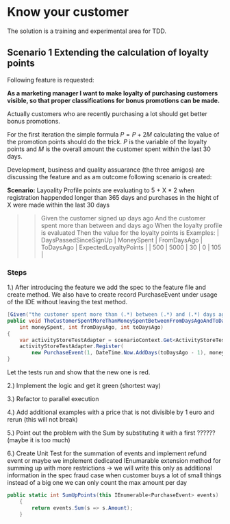 # Know your customer

The solution is a training and experimental area for TDD. 

## Scenario 1 Extending the calculation of loyalty points

Following feature is requested:

**As a marketing manager I want to make loyalty of purchasing customers visible, so that proper classifications for bonus promotions can be made.**

Actually customers who are recently purchasing a lot should get better bonus promotions.

For the first iteration the simple formula $P = P + 2M$ calculating the value of the promotion points should do the trick. $P$ is the variable of the loyalty points and $M$ is the overall amount the customer spent within the last 30 days.

Development, business and quality assuarance (the three amigos) are discussing the feature and as am outcome following scenario is created:

**Scenario:** 
Layoality Profile points are evaluating to 5 + X * 2 when registration happended longer than 365 days and purchases in the hight of X were made within the last 30 days
 >> Given the customer signed up <DaysPassedSinceSignUp> days ago
 >> And the customer spent more than <MoneySpent> between <FromDaysAgo> and <ToDaysAgo> days ago
 >> When the loyalty profile is evaluated
 >> Then the value for the loyalty points is <ExpectedLoyaltyPoints>
Examples:
| DaysPassedSinceSignUp | MoneySpent | FromDaysAgo | ToDaysAgo | ExpectedLoyaltyPoints |
| 500                   | 5000       | 30          | 0         | 105                   |

### Steps

1.) After introducing the feature we add the spec to the feature file and create method. We also have to create 
record PurchaseEvent under usage of the IDE without leaving the test method.
```csharp
[Given("the customer spent more than (.*) between (.*) and (.*) days ago")]
public void TheCustomerSpentMoreThanMoneySpentBetweenFromDaysAgoAndToDaysAgo(
    int moneySpent, int fromDaysAgo, int toDaysAgo)
{
    var activityStoreTestAdapter = scenarioContext.Get<ActivityStoreTestAdapter>(ActivityStoreTestAdapterKey);
    activityStoreTestAdapter.Register(
        new PurchaseEvent(1, DateTime.Now.AddDays(toDaysAgo - 1), moneySpent));
}
```
Let the tests run and show that the new one is red.

2.) Implement the logic and get it green (shortest way)

3.) Refactor to parallel execution

4.) Add additional examples with a price that is not divisible by 1 euro and rerun (this will not break)

5.) Point out the problem with the Sum by substituting it with a first ?????? (maybe it is too much)

6.) Create Unit Test for the summation of events and implement refund event
    or maybe we implement dedicated IEnumarable extension method for summing up with more 
    restrictions -> we will write this only as additional information in the spec 
    fraud case when customer buys a lot of small things instead of a big one
    we can only count the max amount per day

```csharp
public static int SumUpPoints(this IEnumerable<PurchaseEvent> events)
    {
        return events.Sum(s => s.Amount);
    }
```



